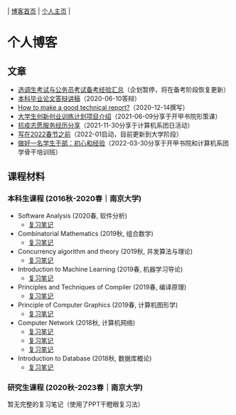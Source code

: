 | [博客首页](https://njubroccoli.github.io/blog/) | [个人主页](https://njubroccoli.github.io/) |

# 个人博客

## 文章

- [选调生考试与公务员考试备考经验汇总](https://njubroccoli.github.io/blog/articles/cs-exam.html)（企划暂停，将在备考阶段恢复更新）
- [本科毕业论文答辩讲稿](https://njubroccoli.github.io/blog/articles/2020-06-10.pdf)（2020-06-10答辩）
- [How to make a good technical report?](https://njubroccoli.github.io/blog/articles/tech-report.html)（2020-12-14撰写）
- [大学生创新创业训练计划项目介绍](https://njubroccoli.github.io/blog/articles/2021-06-09.pdf)（2021-06-09分享于开甲书院形策课）
- [抗疫志愿服务经历分享](https://njubroccoli.github.io/blog/articles/2021-11-30.pdf)（2021-11-30分享于计算机系团日活动）
- [写在2022春节之前](https://njubroccoli.github.io/blog/articles/2022-01-20.html)（2022-01启动，目前更新到大学阶段）
- [做好一名学生干部：初心和经验](https://njubroccoli.github.io/blog/articles/2022-03-30.pdf)（2022-03-30分享于开甲书院和计算机系团学骨干培训班）

## 课程材料

### 本科生课程 (2016秋-2020春｜南京大学)

- Software Analysis (2020春, 软件分析)
    + [复习笔记](https://njubroccoli.github.io/blog/course-notes/2020sp-software-analysis/review.html)
- Combinatorial Mathematics (2019秋, 组合数学)
    + [复习笔记](https://njubroccoli.github.io/blog/course-notes/2019fa-comb-math/review.pdf)
- Concurrency algorithm and theory (2019秋, 并发算法与理论)
    + [复习笔记](https://njubroccoli.github.io/blog/course-notes/2019fa-concurrency-alg/review.html)
- Introduction to Machine Learning (2019春, 机器学习导论)
    + [复习笔记](https://njubroccoli.github.io/blog/course-notes/2019sp-intro-ml/reading-notes.pdf)
- Principles and Techniques of Compiler (2019春, 编译原理)
    + [复习笔记](https://njubroccoli.github.io/blog/course-notes/2019sp-compilers/review.html)
- Principle of Computer Graphics (2019春, 计算机图形学)
    + [复习笔记](https://njubroccoli.github.io/blog/course-notes/2019sp-cg/review.html)
- Computer Network (2018秋, 计算机网络)
    + [复习笔记](https://njubroccoli.github.io/blog/course-notes/2018fa-network/review.html)
    + [复习笔记](https://njubroccoli.github.io/blog/course-notes/2018fa-network/final-exam-problems.html)
    + [复习笔记](https://njubroccoli.github.io/blog/course-notes/2018fa-network/brief_introduction_to_SSH.pdf)
- Introduction to Database (2018秋, 数据库概论)
    + [复习笔记](https://njubroccoli.github.io/blog/course-notes/2018fa-database/review.html)

### 研究生课程 (2020秋-2023春｜南京大学)

暂无完整的复习笔记（使用了PPT干瞪眼复习法）